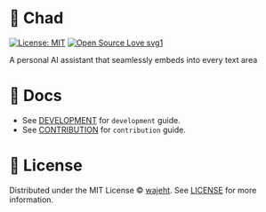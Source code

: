# 🗿 Chad

[![License: MIT](https://img.shields.io/badge/License-MIT-blue.svg)](https://github.com/wajeht/bro/blob/main/LICENSE)
[![Open Source Love svg1](https://badges.frapsoft.com/os/v1/open-source.svg?v=103)](https://github.com/wajeht/bro)

A personal AI assistant that seamlessly embeds into every text area

# 📑 Docs

- See [DEVELOPMENT](./docs/development.md) for `development` guide.
- See [CONTRIBUTION](./docs/contribution.md) for `contribution` guide.

# 📜 License

Distributed under the MIT License © [wajeht](https://github.com/wajeht). See [LICENSE](./LICENSE) for more information.
